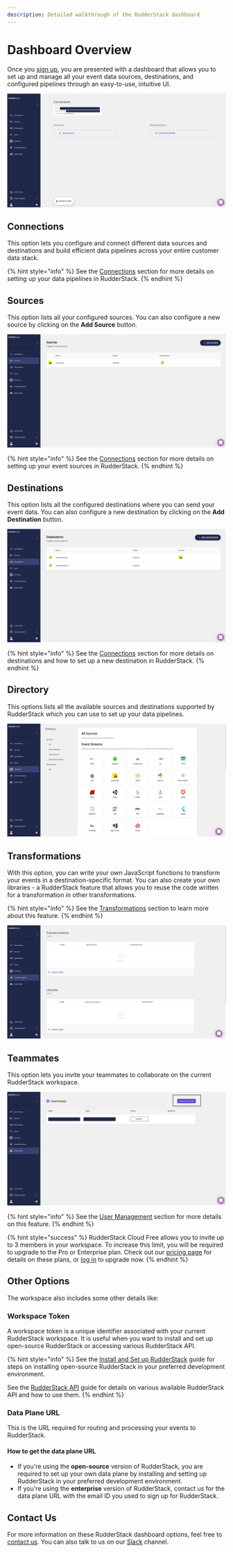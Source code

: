 ```yaml
---
description: Detailed walkthrough of the RudderStack dashboard
---
```


# Dashboard Overview

Once you [sign up](https://app.rudderlabs.com/signup?type=freetrial), you are presented with a dashboard that allows you to set up and manage all your event data sources, destinations, and configured pipelines through an easy-to-use, intuitive UI.

![RudderStack Dashboard](../../.gitbook/assets/1%20%2818%29.png)

## Connections

This option lets you configure and connect different data sources and destinations and build efficient data pipelines across your entire customer data stack.

{% hint style="info" %}
See the [Connections](../../connections/) section for more details on setting up your data pipelines in RudderStack.
{% endhint %}

## Sources

This option lists all your configured sources. You can also configure a new source by clicking on the **Add Source** button.

![](../../.gitbook/assets/2%20%2824%29.png)

{% hint style="info" %}
See the [Connections](../../connections/) section for more details on setting up your event sources in RudderStack.
{% endhint %}

## Destinations

This option lists all the configured destinations where you can send your event data. You can also configure a new destination by clicking on the **Add Destination** button.

![](../../.gitbook/assets/3%20%2821%29.png)

{% hint style="info" %}
See the [Connections](../../connections/) section for more details on destinations and how to set up a new destination in RudderStack.
{% endhint %}

## Directory

This options lists all the available sources and destinations supported by RudderStack which you can use to set up your data pipelines.

![](../../.gitbook/assets/4%20%2821%29.png)



## Transformations

With this option, you can write your own JavaScript functions to transform your events in a destination-specific format. You can also create your own libraries - a RudderStack feature that allows you to reuse the code written for a transformation in other transformations.

{% hint style="info" %}
See the [Transformations]() section to learn more about this feature. 
{% endhint %}

![](../../.gitbook/assets/5%20%2821%29.png)



## Teammates

This option lets you invite your teammates to collaborate on the current RudderStack workspace.

![](../../.gitbook/assets/7%20%2814%29.png)

{% hint style="info" %}
See the [User Management](user-management.md) section for more details on this feature.
{% endhint %}

{% hint style="success" %}
RudderStack Cloud Free allows you to invite up to 3 members in your workspace. To increase this limit, you will be required to upgrade to the Pro or Enterprise plan. Check out our [pricing page](https://rudderstack.com/pricing/) for details on these plans, or [log in](http://app.rudderstack.com/upgrade) to upgrade now.
{% endhint %}

## Other Options

The workspace also includes some other details like:

### Workspace Token

A workspace token is a unique identifier associated with your current RudderStack workspace. It is useful when you want to install and set up open-source RudderStack or accessing various RudderStack API.

{% hint style="info" %}
See the [Install and Set up RudderStack](../installing-and-setting-up-rudderstack/) guide for steps on installing open-source RudderStack in your preferred development environment.

See the [RudderStack API](../../rudderstack-api-spec/) guide for details on various available RudderStack API and how to use them.
{% endhint %}

### Data Plane URL

This is the URL required for routing and processing your events to RudderStack.

#### **How to get the data plane URL**

* If you're using the **open-source** version of RudderStack, you are required to set up your own data plane by installing and setting up RudderStack in your preferred development environment. 
* If you're using the **enterprise** version of RudderStack, contact us for the data plane URL with the email ID you used to sign up for RudderStack.

## Contact Us

For more information on these RudderStack dashboard options, feel free to [contact us](mailto:%20docs@rudderstack.com). You can also talk to us on our [Slack](https://resources.rudderstack.com/join-rudderstack-slack) channel.

